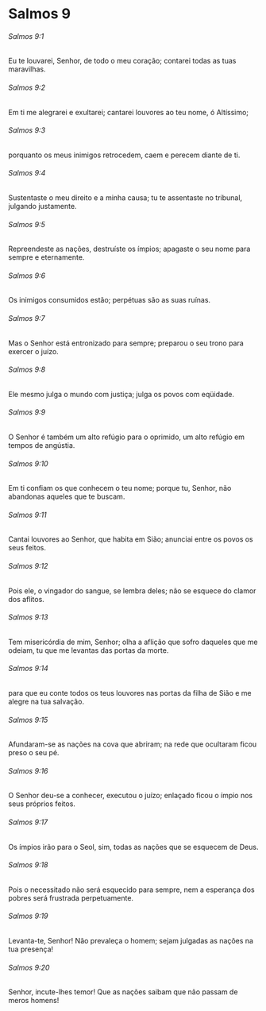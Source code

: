 # Salmos 9

###### Salmos 9:1

Eu te louvarei, Senhor, de todo o meu coração; contarei todas as tuas maravilhas.

###### Salmos 9:2

Em ti me alegrarei e exultarei; cantarei louvores ao teu nome, ó Altíssimo;

###### Salmos 9:3

porquanto os meus inimigos retrocedem, caem e perecem diante de ti.

###### Salmos 9:4

Sustentaste o meu direito e a minha causa; tu te assentaste no tribunal, julgando justamente.

###### Salmos 9:5

Repreendeste as nações, destruíste os ímpios; apagaste o seu nome para sempre e eternamente.

###### Salmos 9:6

Os inimigos consumidos estão; perpétuas são as suas ruínas.

###### Salmos 9:7

Mas o Senhor está entronizado para sempre; preparou o seu trono para exercer o juízo.

###### Salmos 9:8

Ele mesmo julga o mundo com justiça; julga os povos com eqüidade.

###### Salmos 9:9

O Senhor é também um alto refúgio para o oprimido, um alto refúgio em tempos de angústia.

###### Salmos 9:10

Em ti confiam os que conhecem o teu nome; porque tu, Senhor, não abandonas aqueles que te buscam.

###### Salmos 9:11

Cantai louvores ao Senhor, que habita em Sião; anunciai entre os povos os seus feitos.

###### Salmos 9:12

Pois ele, o vingador do sangue, se lembra deles; não se esquece do clamor dos aflitos.

###### Salmos 9:13

Tem misericórdia de mim, Senhor; olha a aflição que sofro daqueles que me odeiam, tu que me levantas das portas da morte.

###### Salmos 9:14

para que eu conte todos os teus louvores nas portas da filha de Sião e me alegre na tua salvação.

###### Salmos 9:15

Afundaram-se as nações na cova que abriram; na rede que ocultaram ficou preso o seu pé.

###### Salmos 9:16

O Senhor deu-se a conhecer, executou o juízo; enlaçado ficou o ímpio nos seus próprios feitos.

###### Salmos 9:17

Os ímpios irão para o Seol, sim, todas as nações que se esquecem de Deus.

###### Salmos 9:18

Pois o necessitado não será esquecido para sempre, nem a esperança dos pobres será frustrada perpetuamente.

###### Salmos 9:19

Levanta-te, Senhor! Não prevaleça o homem; sejam julgadas as nações na tua presença!

###### Salmos 9:20

Senhor, incute-lhes temor! Que as nações saibam que não passam de meros homens!

